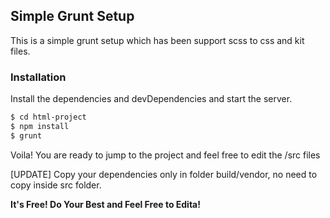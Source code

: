 ## Simple Grunt Setup

This is a simple grunt setup which has been support scss to css and kit files.


### Installation

Install the dependencies and devDependencies and start the server.

```sh
$ cd html-project
$ npm install
$ grunt
```

Voila! You are ready to jump to the project and feel free to edit the /src files


[UPDATE] Copy your dependencies only in folder build/vendor, no need to copy inside src folder.

**It's Free! Do Your Best and Feel Free to Edita!**
